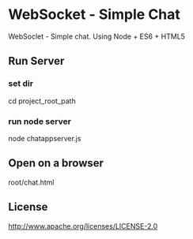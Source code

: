 # WebSocket - Simple Chat
WebSoclet - Simple chat. Using Node + ES6 + HTML5

## Run Server
### set dir
cd project_root_path
### run node server
node chatappserver.js

## Open on a browser
root/chat.html

## License
http://www.apache.org/licenses/LICENSE-2.0